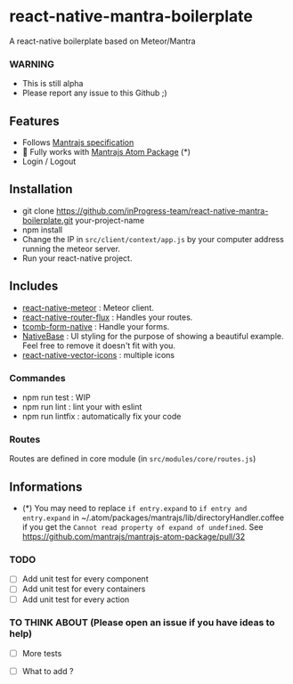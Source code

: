 # react-native-mantra-boilerplate
A react-native boilerplate based on Meteor/Mantra

### WARNING

* This is still alpha
* Please report any issue to this Github ;)

## Features

* Follows [Mantrajs specification](https://kadirahq.github.io/mantra/)
* :tada: Fully works with [Mantrajs Atom Package](https://github.com/mantrajs/mantrajs-atom-package) (*)
* Login / Logout

## Installation

* git clone https://github.com/inProgress-team/react-native-mantra-boilerplate.git your-project-name
* npm install
* Change the IP in `src/client/context/app.js` by your computer address running the meteor server.
* Run your react-native project.

## Includes

* [react-native-meteor](https://github.com/inProgress-team/react-native-meteor) : Meteor client.
* [react-native-router-flux](https://github.com/aksonov/react-native-router-flux) : Handles your routes.
* [tcomb-form-native](https://github.com/gcanti/tcomb-form-native) : Handle your forms.
* [NativeBase](http://nativebase.io/) : UI styling for the purpose of showing a beautiful example. Feel free to remove it doesn't fit with you.
* [react-native-vector-icons](https://github.com/oblador/react-native-vector-icons) : multiple icons

### Commandes

* npm run test : WIP
* npm run lint : lint your with eslint
* npm run lintfix : automatically fix your code

### Routes

Routes are defined in core module (in `src/modules/core/routes.js`)


## Informations

* (*) You may need to replace `if entry.expand` to `if entry and entry.expand` in ~/.atom/packages/mantrajs/lib/directoryHandler.coffee if you get the `Cannot read property of expand of undefined`. See https://github.com/mantrajs/mantrajs-atom-package/pull/32



### TODO

- [ ] Add unit test for every component
- [ ] Add unit test for every containers
- [ ] Add unit test for every action

### TO THINK ABOUT (Please open an issue if you have ideas to help)

- [ ] More tests
- [ ] What to add ?

